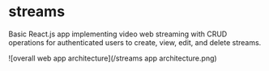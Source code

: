 # streams
Basic React.js app implementing video web streaming with CRUD operations for authenticated users to create, view, edit, and delete streams.

![overall web app architecture](/streams app architecture.png)
